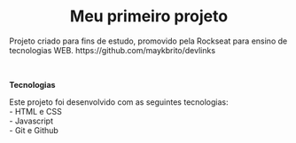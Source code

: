 <h1 align="center"> Meu primeiro projeto </h1> 

<p align="left">
Projeto criado para fins de estudo, promovido pela Rockseat para ensino de tecnologias WEB.
https://github.com/maykbrito/devlinks
</p>
<br>
<p align="left"><b>  Tecnologias </b></p>
Este projeto foi desenvolvido com as seguintes tecnologias:
<br>
 - HTML e CSS
 <br>
 - Javascript
 <br>
 - Git e Github
